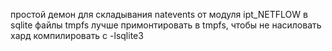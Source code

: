 простой демон для складывания natevents от модуля ipt_NETFLOW в sqlite файлы
tmpfs лучше примонтировать в tmpfs, чтобы не насиловать хард
компилировать с -lsqlite3

